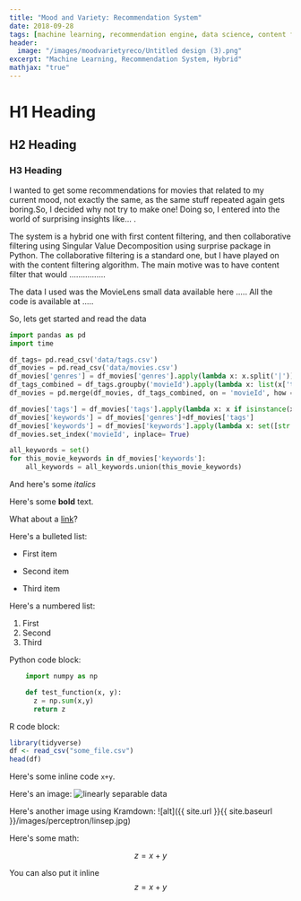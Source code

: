 ```yaml
---
title: "Mood and Variety: Recommendation System"
date: 2018-09-28
tags: [machine learning, recommendation engine, data science, content filtering, collaborative filtering, singular value decomposition]
header: 
  image: "/images/moodvarietyreco/Untitled design (3).png"
excerpt: "Machine Learning, Recommendation System, Hybrid"
mathjax: "true"
---
```


# H1 Heading

## H2 Heading

### H3 Heading

I wanted to get some recommendations for movies that related to my current mood, not exactly the same, as the same stuff repeated again gets boring.So, I decided why not try to make one! Doing so, I entered into the world of surprising insights like...  . 

The system is a hybrid one with first content filtering, and then collaborative filtering using Singular Value Decomposition using surprise package in Python. The collaborative filtering is a standard one, but I have played on with the content filtering algorithm. The main motive was to have content filter that would ................

The data I used was the MovieLens small data available here ..... All the code is available at ..... 

So, lets get started and read the data

```python
import pandas as pd
import time

df_tags= pd.read_csv('data/tags.csv')
df_movies = pd.read_csv('data/movies.csv')
df_movies['genres'] = df_movies['genres'].apply(lambda x: x.split('|'))
df_tags_combined = df_tags.groupby('movieId').apply(lambda x: list(x['tag'])).reset_index().rename(columns={0:'tags'})
df_movies = pd.merge(df_movies, df_tags_combined, on = 'movieId', how = 'left')

df_movies['tags'] = df_movies['tags'].apply(lambda x: x if isinstance(x,list) else [])
df_movies['keywords'] = df_movies['genres']+df_movies['tags']
df_movies['keywords'] = df_movies['keywords'].apply(lambda x: set([str.lower(i.replace(" ", "")) for i in x]))
df_movies.set_index('movieId', inplace= True)

all_keywords = set()
for this_movie_keywords in df_movies['keywords']:
    all_keywords = all_keywords.union(this_movie_keywords)

```

And here's some *italics*

Here's some **bold** text.

What about a [link](https://github.com/dataoptimal)?

Here's a bulleted list:
* First item
+ Second item
- Third item

Here's a numbered list:
1. First
2. Second
3. Third

Python code block:
```python
    import numpy as np

    def test_function(x, y):
      z = np.sum(x,y)
      return z
```

R code block:
```r
library(tidyverse)
df <- read_csv("some_file.csv")
head(df)
```

Here's some inline code `x+y`.

Here's an image:
<img src="{{ site.url }}{{ site.baseurl }}/images/perceptron/linsep.jpg" alt="linearly separable data">

Here's another image using Kramdown:
![alt]({{ site.url }}{{ site.baseurl }}/images/perceptron/linsep.jpg)

Here's some math:

$$z=x+y$$

You can also put it inline $$z=x+y$$
